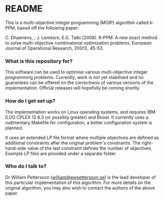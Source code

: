 # README #

This is a multi-objective integer programming (MOIP) algorithm called k-PPM, based off the following paper:

C. Dhaenens, , J. Lemesre, E.G. Talbi (2008). K-PPM: A new exact method to solve multi-objective combinatorial optimization problems. European Journal of Operational Research, 200(1), 45-53.

### What is this repository for? ###

This software can be used to optimise various multi-objective integer programming problems. Currently, work is not yet stabilised and no guarantees can be offered on the correctness of various versions of the implementation. Official releases will hopefully be coming shortly.

### How do I get set up? ###

The implementation works on Linux operating systems, and requires IBM ILOG CPLEX 12.6.3 (or possibly greater) and Boost. It currently uses a rudimentary Makefile for configuration, a better configuration system is planned.

It uses an extended LP file format where multiple objectives are defined as additional constraints after the original problem's constraints. The right-hand-side value of the last constraint defines the number of objectives. Example LP files are provided under a  separate folder.

### Who do I talk to? ###

Dr William Pettersson (william@ewpettersson.se) is the lead developer of this particular implementation of this algorithm. For more details on the original algorithm, you may also wish to contact the authors of the above paper.

